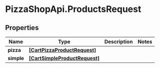 # PizzaShopApi.ProductsRequest

## Properties

Name | Type | Description | Notes
------------ | ------------- | ------------- | -------------
**pizza** | [**[CartPizzaProductRequest]**](CartPizzaProductRequest.md) |  | 
**simple** | [**[CartSimpleProductRequest]**](CartSimpleProductRequest.md) |  | 


